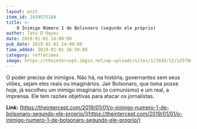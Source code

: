 ```yaml
---
layout: post
item_id: 2439575184
title: >-
    O Inimigo Número 1 de Bolsonaro (segundo ele próprio)
author: Tatu D'Oquei
date: 2019-01-01 14:00:00
pub_date: 2019-01-01 14:00:00
time_added: 2019-01-01 16:50:08
category: refletimos
image: https://theintercept.imgix.net/wp-uploads/sites/1/2018/12/12578666-high-1546281819.jpeg?auto=compress%2Cformat&q=90&fit=crop&w=1200&h=800
---
```


O poder precisa de inimigos. Não há, na história, governantes sem seus vilões, sejam eles reais ou imaginários. Jair Bolsonaro, que toma posse hoje, já escolheu um inimigo imaginário (o comunismo) e um real, a imprensa. Ele tem razões objetivas para atacar os jornalistas.

**Link:** [https://theintercept.com/2019/01/01/o-inimigo-numero-1-de-bolsonaro-segundo-ele-proprio/](https://theintercept.com/2019/01/01/o-inimigo-numero-1-de-bolsonaro-segundo-ele-proprio/)

